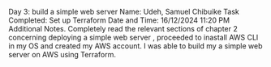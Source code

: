 Day 3: build a simple web server
Name: Udeh, Samuel Chibuike
Task Completed: Set up Terraform 
Date and Time: 16/12/2024 11:20 PM 
Additional Notes. Completely read the relevant sections of chapter 2 concerning deploying a simple web server , proceeded to inastall AWS CLI in my OS and created my AWS account.
I was able to build my a simple web server on AWS using Terraform.
